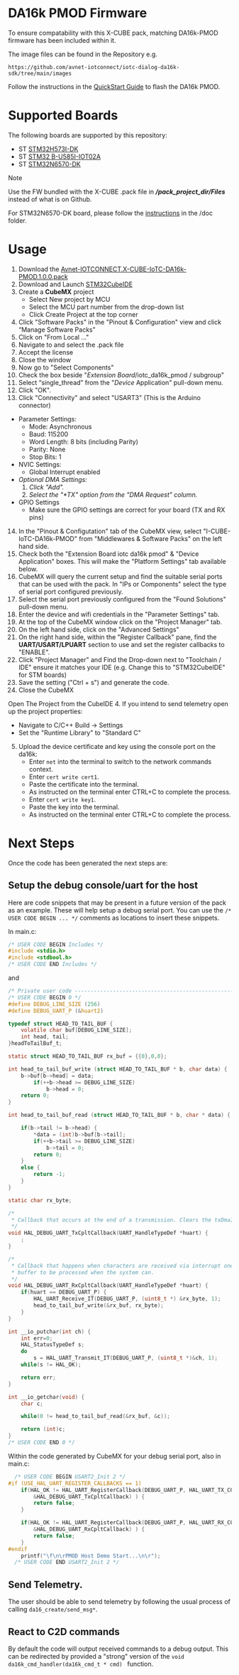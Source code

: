 # DA16k PMOD Firmware
To ensure compatability with this X-CUBE pack, matching DA16k-PMOD firmware has been included within it.

The image files can be found in the Repository e.g.

```
https://github.com/avnet-iotconnect/iotc-dialog-da16k-sdk/tree/main/images
```

Follow the instructions in the [QuickStart Guide](https://github.com/avnet-iotconnect/iotc-dialog-da16k-sdk/blob/main/doc/QUICKSTART.md) to flash the DA16k PMOD.

# Supported Boards
The following boards are supported by this repository:

* ST [STM32H573I-DK](https://www.st.com/en/evaluation-tools/stm32h573i-dk.html)
* ST [STM32 B-U585I-IOT02A](https://www.st.com/en/evaluation-tools/b-u585i-iot02a.html)
* ST [STM32N6570-DK](https://www.st.com/en/evaluation-tools/stm32n6570-dk.html)

> [!NOTE]
> Use the FW bundled with the X-CUBE .pack file in ***/pack_project_dir/Files*** instead of what is on Github.
> 
> For STM32N6570-DK board, please follow the [instructions](./doc/n6_quickstart.md) in the /doc folder.


# Usage
1. Download the [Avnet-IOTCONNECT.X-CUBE-IoTC-DA16k-PMOD.1.0.0.pack](https://github.com/avnet-iotconnect/I-CUBE-IoTC-DA16k-PMOD/tree/main/pack_project_dir/Files)
1. Download and Launch [STM32CubeIDE](https://www.st.com/en/development-tools/stm32cubeide.html)
1. Create a **CubeMX** project
      * Select New project by MCU
      * Select the MCU part number from the drop-down list
      * Click Create Project at the top corner
1. Click "Software Packs" in the "Pinout & Configuration" view and click “Manage Software Packs”
1. Click on "From Local ..."
1. Navigate to and select the .pack file
1. Accept the license
1. Close the window
1. Now go to "Select Components"
1. Check the box beside "_Extension Board_/iotc_da16k_pmod / subgroup"
1. Select “single_thread” from the "_Device_ Application" pull-down menu.
1. Click "OK".
1. Click "Connectivity" and select "USART3" (This is the Arduino connector)
 - Parameter Settings:
   - Mode: Asynchronous
   - Baud: 115200
   - Word Length: 8 bits (including Parity)
   - Parity: None
   - Stop Bits: 1
 - NVIC Settings:
   - Global Interrupt enabled
 - _Optional DMA Settings:_
   1. _Click "Add"._
   1. _Select the "*TX" option from the "DMA Request" column._
 - GPIO Settings
   - Make sure the GPIO settings are correct for your board (TX and RX pins)
14. In the "Pinout & Configutation" tab of the CubeMX view, select "I-CUBE-IoTC-DA16k-PMOD" from "Middlewares & Software Packs" on the left hand side.
1. Check both the "Extension Board iotc da16k pmod" & "Device Application" boxes. This will make the "Platform Settings" tab available below.
1. CubeMX will query the current setup and find the suitable serial ports that can be used with the pack. In "IPs or Components" select the type of serial port configured previously.
1. Select the serial port previously configured from the "Found Solutions" pull-down menu.
2. Enter the device and wifi credentials in the "Parameter Settings" tab.
3. At the top of the CubeMX window click on the "Project Manager" tab.
4. On the left hand side, click on the "Advanced Settings"
5. On the right hand side, within the "Register Callback" pane, find the **UART/USART/LPUART** section to use and set the register callbacks to "ENABLE".
6. Click "Project Manager" and Find the Drop-down next to "Toolchain / IDE" ensure it matches your IDE (e.g. Change this to "STM32CubeIDE" for STM boards)
1. Save the setting ("Ctrl + s") and generate the code.
2. Close the CubeMX

Open The Project from the CubeIDE
4. If you intend to send telemetry open up the project properties:
   - Navigate to C/C++ Build -> Settings
   - Set the "Runtime Library" to "Standard C"
5. Upload the device certificate and key using the console port on the da16k:
   - Enter `net` into the terminal to switch to the network commands context.
   - Enter `cert write cert1`.
   - Paste the certificate into the terminal.
   - As instructed on the terminal enter CTRL+C to complete the process.
   - Enter `cert write key1`.
   - Paste the key into the terminal.
   - As instructed on the terminal enter CTRL+C to complete the process.

# Next Steps
Once the code has been generated the next steps are:
## Setup the debug console/uart for the host
Here are code snippets that may be present in a future version of the pack as an example. These will help setup a debug serial port.
You can use the `/* USER CODE BEGIN ... */` comments as locations to insert these snippets.

In main.c:
```C
/* USER CODE BEGIN Includes */
#include <stdio.h>
#include <stdbool.h>
/* USER CODE END Includes */
```
 and
```C
/* Private user code ---------------------------------------------------------*/
/* USER CODE BEGIN 0 */
#define DEBUG_LINE_SIZE (256)
#define DEBUG_UART_P (&huart2)

typedef struct HEAD_TO_TAIL_BUF {
	volatile char buf[DEBUG_LINE_SIZE];
	int head, tail;
}headToTailBuf_t;

static struct HEAD_TO_TAIL_BUF rx_buf = {{0},0,0};

int head_to_tail_buf_write (struct HEAD_TO_TAIL_BUF * b, char data) {
	b->buf[b->head] = data;
		if(++b->head >= DEBUG_LINE_SIZE)
			b->head = 0;
	return 0;
}

int head_to_tail_buf_read (struct HEAD_TO_TAIL_BUF * b, char * data) {

	if(b->tail != b->head) {
		*data = (int)b->buf[b->tail];
		if(++b->tail >= DEBUG_LINE_SIZE)
			b->tail = 0;
		return 0;
	}
	else {
		return -1;
	}
}

static char rx_byte;

/*
 * Callback that occurs at the end of a transmission. Clears the txDmaInUse flag to allow subsequent transmissions.
 */
void HAL_DEBUG_UART_TxCpltCallback(UART_HandleTypeDef *huart) {
	;
}

/*
 * Callback that happens when characters are received via interrupt one at a time. The function places each byte in a
 * buffer to be processed when the system can.
 */
void HAL_DEBUG_UART_RxCpltCallback(UART_HandleTypeDef *huart) {
	if(huart == DEBUG_UART_P) {
		HAL_UART_Receive_IT(DEBUG_UART_P, (uint8_t *) &rx_byte, 1);
		head_to_tail_buf_write(&rx_buf, rx_byte);
	}
}

int __io_putchar(int ch) {
	int err=0;
	HAL_StatusTypeDef s;
	do
		s = HAL_UART_Transmit_IT(DEBUG_UART_P, (uint8_t *)&ch, 1);
	while(s != HAL_OK);

	return err;
}

int __io_getchar(void) {
	char c;

	while(0 != head_to_tail_buf_read(&rx_buf, &c));

	return (int)c;
}
/* USER CODE END 0 */
```
Within the code generated by CubeMX for your debug serial port, also in main.c:
```C
  /* USER CODE BEGIN USART2_Init 2 */
#if (USE_HAL_UART_REGISTER_CALLBACKS == 1)
    if(HAL_OK != HAL_UART_RegisterCallback(DEBUG_UART_P, HAL_UART_TX_COMPLETE_CB_ID,
        &HAL_DEBUG_UART_TxCpltCallback) ) {
        return false;
    }

    if(HAL_OK != HAL_UART_RegisterCallback(DEBUG_UART_P, HAL_UART_RX_COMPLETE_CB_ID,
        &HAL_DEBUG_UART_RxCpltCallback) ) {
        return false;
    }
#endif
    printf("\f\n\rPMOD Host Demo Start...\n\r");
  /* USER CODE END USART2_Init 2 */
```

## Send Telemetry.
The user should be able to send telemetry by following the usual process of calling `da16_create/send_msg*`.
## React to C2D commands
By default the code will output received commands to a debug output. This can be redirected by provided a "strong" version of the `void da16k_cmd_handler(da16k_cmd_t * cmd)
` function.
